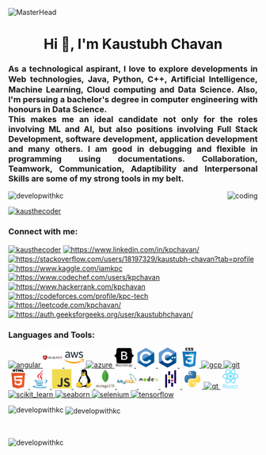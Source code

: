 ![MasterHead](https://drive.google.com/uc?export=view&id=1jq4T12Nsv66c2uOfbtmJuvlIeeoRX067)

<h1 align="center">Hi 👋, I'm Kaustubh Chavan</h1>
<h3 align="justify">As a technological aspirant, I love to explore developments in Web technologies, Java, Python, C++, Artiﬁcial Intelligence, Machine Learning, Cloud computing and Data Science. Also, I'm persuing a bachelor's degree in computer engineering with honours in Data Science. <br>This makes me an ideal candidate not only for the roles involving ML and AI, but also positions involving Full Stack Development, software development, application development and many others. I am good in debugging and flexible in programming using documentations. Collaboration, Teamwork, Communication, Adaptibility and Interpersonal Skills are some of my strong tools in my belt.</h3>



<img align = "right" alt = "coding" src = "https://drive.google.com/uc?export=view&id=12-qyG9T6mUMWhsEtzRmt8Vc2ltR_uLNd">

<p align="left"> <img src="https://komarev.com/ghpvc/?username=developwithkc&label=Profile%20views&color=0e75b6&style=flat" alt="developwithkc" /> </p>

<p align="left"> <a href="https://twitter.com/kausthecoder" target="blank"><img src="https://img.shields.io/twitter/follow/kausthecoder?logo=twitter&style=for-the-badge" alt="kausthecoder" /></a> </p>

<h3 align="left">Connect with me:</h3>
<p align="left">
<a href="https://twitter.com/kausthecoder" target="blank"><img align="center" src="https://raw.githubusercontent.com/rahuldkjain/github-profile-readme-generator/master/src/images/icons/Social/twitter.svg" alt="kausthecoder" height="30" width="40" /></a>
<a href="https://linkedin.com/in/kpchavan/" target="blank"><img align="center" src="https://raw.githubusercontent.com/rahuldkjain/github-profile-readme-generator/master/src/images/icons/Social/linked-in-alt.svg" alt="https://www.linkedin.com/in/kpchavan/" height="30" width="40" /></a>
<a href="https://stackoverflow.com/users/18197329" target="blank"><img align="center" src="https://raw.githubusercontent.com/rahuldkjain/github-profile-readme-generator/master/src/images/icons/Social/stack-overflow.svg" alt="https://stackoverflow.com/users/18197329/kaustubh-chavan?tab=profile" height="30" width="40" /></a>
<a href="https://kaggle.com/iamkpc" target="blank"><img align="center" src="https://raw.githubusercontent.com/rahuldkjain/github-profile-readme-generator/master/src/images/icons/Social/kaggle.svg" alt="https://www.kaggle.com/iamkpc" height="30" width="40" /></a>
<a href="https://www.codechef.com/users/kpchavan" target="blank"><img align="center" src="https://cdn.jsdelivr.net/npm/simple-icons@3.1.0/icons/codechef.svg" alt="https://www.codechef.com/users/kpchavan" height="30" width="40" /></a>
<a href="https://www.hackerrank.com/kpchavan" target="blank"><img align="center" src="https://raw.githubusercontent.com/rahuldkjain/github-profile-readme-generator/master/src/images/icons/Social/hackerrank.svg" alt="https://www.hackerrank.com/kpchavan" height="30" width="40" /></a>
<a href="https://codeforces.com/profile/kpc-tech" target="blank"><img align="center" src="https://raw.githubusercontent.com/rahuldkjain/github-profile-readme-generator/master/src/images/icons/Social/codeforces.svg" alt="https://codeforces.com/profile/kpc-tech" height="30" width="40" /></a>
<a href="https://www.leetcode.com/kpchavan/" target="blank"><img align="center" src="https://raw.githubusercontent.com/rahuldkjain/github-profile-readme-generator/master/src/images/icons/Social/leet-code.svg" alt="https://leetcode.com/kpchavan/" height="30" width="40" /></a>
<a href="https://auth.geeksforgeeks.org/user/kaustubhchavan/" target="blank"><img align="center" src="https://raw.githubusercontent.com/rahuldkjain/github-profile-readme-generator/master/src/images/icons/Social/geeks-for-geeks.svg" alt="https://auth.geeksforgeeks.org/user/kaustubhchavan/" height="30" width="40" /></a>
</p>


<!-- - 🔭 I’m currently working on [](link)

- 🌱 I’m currently learning **this**

- 👯 I’m looking to collaborate on [this](link)

- 🤝 I’m looking for help with [this](link)

- 👨‍💻 All of my projects are available at [here](here)

- 💬 Ask me about **this**

- 📫 How to reach me **kpchavan2000@gmail.com**

- 📄 Know about my experiences [ResumeLink](ResumeLink)

- ⚡ Fun fact **Wikipedia is downloadable**

-->

<h3 align="left">Languages and Tools:</h3>
<p align="left"> <a href="https://angular.io" target="_blank" rel="noreferrer"> <img src="https://angular.io/assets/images/logos/angular/angular.svg" alt="angular" width="40" height="40"/> </a> <a href="https://angular.io" target="_blank" rel="noreferrer"> <img src="https://raw.githubusercontent.com/devicons/devicon/master/icons/angularjs/angularjs-original-wordmark.svg" alt="angularjs" width="40" height="40"/> </a> <a href="https://aws.amazon.com" target="_blank" rel="noreferrer"> <img src="https://raw.githubusercontent.com/devicons/devicon/master/icons/amazonwebservices/amazonwebservices-original-wordmark.svg" alt="aws" width="40" height="40"/> </a> <a href="https://azure.microsoft.com/en-in/" target="_blank" rel="noreferrer"> <img src="https://www.vectorlogo.zone/logos/microsoft_azure/microsoft_azure-icon.svg" alt="azure" width="40" height="40"/> </a> <a href="https://getbootstrap.com" target="_blank" rel="noreferrer"> <img src="https://raw.githubusercontent.com/devicons/devicon/master/icons/bootstrap/bootstrap-plain-wordmark.svg" alt="bootstrap" width="40" height="40"/> </a> <a href="https://www.cprogramming.com/" target="_blank" rel="noreferrer"> <img src="https://raw.githubusercontent.com/devicons/devicon/master/icons/c/c-original.svg" alt="c" width="40" height="40"/> </a> <a href="https://www.w3schools.com/cpp/" target="_blank" rel="noreferrer"> <img src="https://raw.githubusercontent.com/devicons/devicon/master/icons/cplusplus/cplusplus-original.svg" alt="cplusplus" width="40" height="40"/> </a> <a href="https://www.w3schools.com/css/" target="_blank" rel="noreferrer"> <img src="https://raw.githubusercontent.com/devicons/devicon/master/icons/css3/css3-original-wordmark.svg" alt="css3" width="40" height="40"/> </a> <a href="https://cloud.google.com" target="_blank" rel="noreferrer"> <img src="https://www.vectorlogo.zone/logos/google_cloud/google_cloud-icon.svg" alt="gcp" width="40" height="40"/> </a> <a href="https://git-scm.com/" target="_blank" rel="noreferrer"> <img src="https://www.vectorlogo.zone/logos/git-scm/git-scm-icon.svg" alt="git" width="40" height="40"/> </a> <a href="https://www.w3.org/html/" target="_blank" rel="noreferrer"> <img src="https://raw.githubusercontent.com/devicons/devicon/master/icons/html5/html5-original-wordmark.svg" alt="html5" width="40" height="40"/> </a> <a href="https://www.java.com" target="_blank" rel="noreferrer"> <img src="https://raw.githubusercontent.com/devicons/devicon/master/icons/java/java-original.svg" alt="java" width="40" height="40"/> </a> <a href="https://developer.mozilla.org/en-US/docs/Web/JavaScript" target="_blank" rel="noreferrer"> <img src="https://raw.githubusercontent.com/devicons/devicon/master/icons/javascript/javascript-original.svg" alt="javascript" width="40" height="40"/> </a> <a href="https://www.linux.org/" target="_blank" rel="noreferrer"> <img src="https://raw.githubusercontent.com/devicons/devicon/master/icons/linux/linux-original.svg" alt="linux" width="40" height="40"/> </a> <a href="https://www.mongodb.com/" target="_blank" rel="noreferrer"> <img src="https://raw.githubusercontent.com/devicons/devicon/master/icons/mongodb/mongodb-original-wordmark.svg" alt="mongodb" width="40" height="40"/> </a> <a href="https://www.mysql.com/" target="_blank" rel="noreferrer"> <img src="https://raw.githubusercontent.com/devicons/devicon/master/icons/mysql/mysql-original-wordmark.svg" alt="mysql" width="40" height="40"/> </a> <a href="https://nodejs.org" target="_blank" rel="noreferrer"> <img src="https://raw.githubusercontent.com/devicons/devicon/master/icons/nodejs/nodejs-original-wordmark.svg" alt="nodejs" width="40" height="40"/> </a> <a href="https://pandas.pydata.org/" target="_blank" rel="noreferrer"> <img src="https://raw.githubusercontent.com/devicons/devicon/2ae2a900d2f041da66e950e4d48052658d850630/icons/pandas/pandas-original.svg" alt="pandas" width="40" height="40"/> </a> <a href="https://www.python.org" target="_blank" rel="noreferrer"> <img src="https://raw.githubusercontent.com/devicons/devicon/master/icons/python/python-original.svg" alt="python" width="40" height="40"/> </a> <a href="https://www.qt.io/" target="_blank" rel="noreferrer"> <img src="https://upload.wikimedia.org/wikipedia/commons/0/0b/Qt_logo_2016.svg" alt="qt" width="40" height="40"/> </a> <a href="https://reactjs.org/" target="_blank" rel="noreferrer"> <img src="https://raw.githubusercontent.com/devicons/devicon/master/icons/react/react-original-wordmark.svg" alt="react" width="40" height="40"/> </a> <a href="https://scikit-learn.org/" target="_blank" rel="noreferrer"> <img src="https://upload.wikimedia.org/wikipedia/commons/0/05/Scikit_learn_logo_small.svg" alt="scikit_learn" width="40" height="40"/> </a> <a href="https://seaborn.pydata.org/" target="_blank" rel="noreferrer"> <img src="https://seaborn.pydata.org/_images/logo-mark-lightbg.svg" alt="seaborn" width="40" height="40"/> </a> <a href="https://www.selenium.dev" target="_blank" rel="noreferrer"> <img src="https://raw.githubusercontent.com/detain/svg-logos/780f25886640cef088af994181646db2f6b1a3f8/svg/selenium-logo.svg" alt="selenium" width="40" height="40"/> </a> <a href="https://www.tensorflow.org" target="_blank" rel="noreferrer"> <img src="https://www.vectorlogo.zone/logos/tensorflow/tensorflow-icon.svg" alt="tensorflow" width="40" height="40"/> </a> </p>

<p><img align="left" src="https://github-readme-stats.vercel.app/api/top-langs?username=developwithkc&show_icons=true&locale=en&layout=compact" alt="developwithkc" /></p>

<p>&nbsp;<img align="center" src="https://github-readme-stats.vercel.app/api?username=developwithkc&show_icons=true&locale=en" alt="developwithkc" /></p>
<br>
<p><img align="center" src="https://github-readme-streak-stats.herokuapp.com/?user=developwithkc&" alt="developwithkc" /></p>
